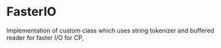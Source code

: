 # FasterIO
Implementation of custom class which uses string tokenizer and buffered reader for faster I/O for CP,
